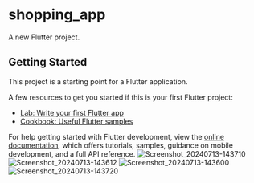 # shopping_app

A new Flutter project.

## Getting Started

This project is a starting point for a Flutter application.

A few resources to get you started if this is your first Flutter project:

- [Lab: Write your first Flutter app](https://docs.flutter.dev/get-started/codelab)
- [Cookbook: Useful Flutter samples](https://docs.flutter.dev/cookbook)

For help getting started with Flutter development, view the
[online documentation](https://docs.flutter.dev/), which offers tutorials,
samples, guidance on mobile development, and a full API reference.
![Screenshot_20240713-143710](https://github.com/user-attachments/assets/31769de5-e68b-4548-bbe2-421e1f6920ec)
![Screenshot_20240713-143612](https://github.com/user-attachments/assets/fb03f710-aee8-47e0-b7fa-a54d646db78b)
![Screenshot_20240713-143600](https://github.com/user-attachments/assets/3255c637-f677-4215-9823-f6edc639041d)
![Screenshot_20240713-143720](https://github.com/user-attachments/assets/725359eb-c5e0-479f-9587-40b761a91a6b)
